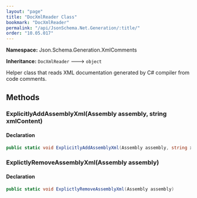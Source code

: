```yaml
---
layout: "page"
title: "DocXmlReader Class"
bookmark: "DocXmlReader"
permalink: "/api/JsonSchema.Net.Generation/:title/"
order: "10.05.017"
---
```

**Namespace:** Json.Schema.Generation.XmlComments

**Inheritance:**
`DocXmlReader`
 🡒 
`object`

Helper class that reads XML documentation generated by C# compiler from code comments.

## Methods

### ExplicitlyAddAssemblyXml(Assembly assembly, string xmlContent)



#### Declaration

```c#
public static void ExplicitlyAddAssemblyXml(Assembly assembly, string xmlContent)
```


### ExplictlyRemoveAssemblyXml(Assembly assembly)



#### Declaration

```c#
public static void ExplictlyRemoveAssemblyXml(Assembly assembly)
```



